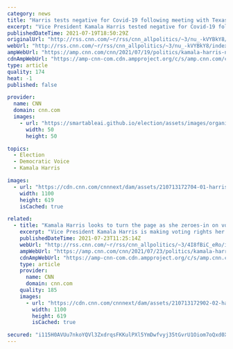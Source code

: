```yaml
---
category: news
title: "Harris tests negative for Covid-19 following meeting with Texas Democrats who tested positive"
excerpt: "Vice President Kamala Harris tested negative for Covid-19 following a meeting with Texas state House Democrats, several of whom later tested positive, White House press secretary Jen Psaki said Monday.\n    \n"
publishedDateTime: 2021-07-19T18:50:29Z
originalUrl: "http://rss.cnn.com/~r/rss/cnn_allpolitics/~3/nu_-kVYBkY8/index.html"
webUrl: "http://rss.cnn.com/~r/rss/cnn_allpolitics/~3/nu_-kVYBkY8/index.html"
ampWebUrl: "https://amp.cnn.com/cnn/2021/07/19/politics/kamala-harris-negative-texas-democrats/index.html"
cdnAmpWebUrl: "https://amp-cnn-com.cdn.ampproject.org/c/s/amp.cnn.com/cnn/2021/07/19/politics/kamala-harris-negative-texas-democrats/index.html"
type: article
quality: 174
heat: -1
published: false

provider:
  name: CNN
  domain: cnn.com
  images:
    - url: "https://smartableai.github.io/election/assets/images/organizations/cnn.com-50x50.jpg"
      width: 50
      height: 50

topics:
  - Election
  - Democratic Voice
  - Kamala Harris

images:
  - url: "https://cdn.cnn.com/cnnnext/dam/assets/210713172704-01-harris-texas-democrats-0713-super-tease.jpg"
    width: 1100
    height: 619
    isCached: true

related:
  - title: "Kamala Harris looks to turn the page as she zeroes-in on voting rights"
    excerpt: "Vice President Kamala Harris is making voting rights her top public focus, elevating a long-shot battle as she seeks to more clearly define her role and stake out high-value territory within the Biden administration.\n    \n"
    publishedDateTime: 2021-07-23T11:25:14Z
    webUrl: "http://rss.cnn.com/~r/rss/cnn_allpolitics/~3/4I8fBiC_eRo/index.html"
    ampWebUrl: "https://amp.cnn.com/cnn/2021/07/23/politics/kamala-harris-voting-rights/index.html"
    cdnAmpWebUrl: "https://amp-cnn-com.cdn.ampproject.org/c/s/amp.cnn.com/cnn/2021/07/23/politics/kamala-harris-voting-rights/index.html"
    type: article
    provider:
      name: CNN
      domain: cnn.com
    quality: 185
    images:
      - url: "https://cdn.cnn.com/cnnnext/dam/assets/210713172902-02-harris-texas-democrats-0713-super-tease.jpg"
        width: 1100
        height: 619
        isCached: true

secured: "i115H0AVUu7nkoYQVl3ZxdrqsFKKulPXl5YmDwfvyj35tGvrU1Oiom7oQxd0X/nlcr4GDcw9wWsi73XbmAd4l8qulBwy9Y5VimMm1SWFBFpozDe3NImHYNMXhnMKzc1NRlFB1sZnlct5HEqcyNJnDsCu04O5utdXqgw+tIMRnUH8zy5AOtGZuRBeUXwJtgzWOEBN4Jn1mmai5tGLGe4hzKTmwVmCwwdQxOCidC/s9/+sCHrKrOzoL8ReE83INqm+u/HXBAFZft/TELYuIwRDU1Yer3KXBbKJJBhEz9FJPRH3nA1nUIjweFOaHvDCFu0fq+qWtnfvr04UX2GbiKuiyAQK96ePLfrzvK6bZpJkG0I=;Oo9RSEZ1+6Ln/RXsY/jsdw=="
---
```


